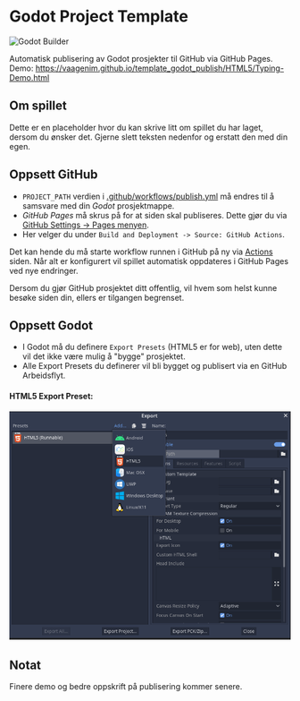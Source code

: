 # Godot Project Template
![Godot Builder](../../actions/workflows/publish.yml/badge.svg)

Automatisk publisering av Godot prosjekter til GitHub via GitHub Pages. Demo: https://vaagenim.github.io/template_godot_publish/HTML5/Typing-Demo.html

## Om spillet
Dette er en placeholder hvor du kan skrive litt om spillet du har laget, dersom du ønsker det. Gjerne slett teksten nedenfor og erstatt den med din egen.

## Oppsett GitHub
- `PROJECT_PATH` verdien i [.github/workflows/publish.yml](.github/workflows/publish.yml#L11) må endres til å samsvare med din _Godot_ prosjektmappe.
- _GitHub Pages_ må skrus på for at siden skal publiseres. Dette gjør du via [GitHub Settings -> Pages menyen](../../settings/pages). 
- Her velger du under `Build and Deployment -> Source: GitHub Actions`.

Det kan hende du må starte workflow runnen i GitHub på ny via [Actions](../../actions) siden. Når alt er konfigurert vil spillet automatisk oppdateres i GitHub Pages ved nye endringer.

Dersom du gjør GitHub prosjektet ditt offentlig, vil hvem som helst kunne besøke siden din, ellers er tilgangen begrenset.

## Oppsett Godot
- I Godot må du definere `Export Presets` (HTML5 er for web), uten dette vil det ikke være mulig å "bygge" prosjektet. 
- Alle Export Presets du definerer vil bli bygget og publisert via en GitHub Arbeidsflyt.

#### HTML5 Export Preset:
![img_1.png](img_1.png)

## Notat
Finere demo og bedre oppskrift på publisering kommer senere.
